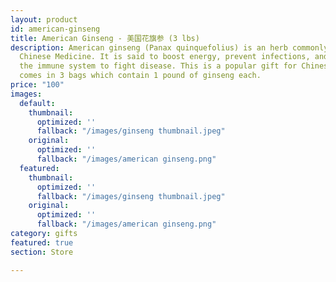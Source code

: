 ```yaml
---
layout: product
id: american-ginseng
title: American Ginseng - 美国花旗参 (3 lbs)
description: American ginseng (Panax quinquefolius) is an herb commonly used in Traditional
  Chinese Medicine. It is said to boost energy, prevent infections, and help bolster
  the immune system to fight disease. This is a popular gift for Chinese people and
  comes in 3 bags which contain 1 pound of ginseng each.
price: "100"
images:
  default:
    thumbnail:
      optimized: ''
      fallback: "/images/ginseng thumbnail.jpeg"
    original:
      optimized: ''
      fallback: "/images/american ginseng.png"
  featured:
    thumbnail:
      optimized: ''
      fallback: "/images/ginseng thumbnail.jpeg"
    original:
      optimized: ''
      fallback: "/images/american ginseng.png"
category: gifts
featured: true
section: Store

---
```

